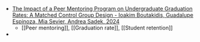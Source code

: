 - [The Impact of a Peer Mentoring Program on Undergraduate Graduation Rates: A Matched Control Group Design - Ioakim Boutakidis, Guadalupe Espinoza, Mia Sevier, Andrea Sadek, 2024](https://journals.sagepub.com/doi/abs/10.1177/15210251241268852?journalCode=csra)
	- [[Peer mentoring]], [[Graduation rate]], [[Student retention]]
-